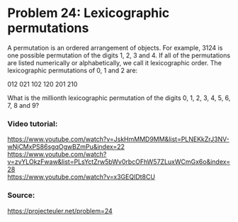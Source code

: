 # Problem 24: Lexicographic permutations

A permutation is an ordered arrangement of objects. For example, 3124 is one possible permutation of the digits 1, 2, 3 and 4. If all of the permutations are listed numerically or alphabetically, we call it lexicographic order. The lexicographic permutations of 0, 1 and 2 are:

012   021   102   120   201   210

What is the millionth lexicographic permutation of the digits 0, 1, 2, 3, 4, 5, 6, 7, 8 and 9?

### Video tutorial: 
https://www.youtube.com/watch?v=JskHmMMD9MM&list=PLNEKkZrJ3NV-wNjCMxPS86sgqOgwBZmPu&index=22<br/>
https://www.youtube.com/watch?v=zvYLOkzFwaw&list=PLsYctZrw5bWv0rbcOFhW57ZLuxWCmGx6o&index=28<br/>
https://www.youtube.com/watch?v=x3GEQIDt8CU

### Source:
https://projecteuler.net/problem=24

